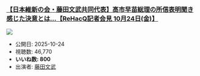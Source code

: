 ### [【日本維新の会・藤田文武共同代表】高市早苗総理の所信表明聞き感じた決意とは…【ReHacQ記者会見 10月24日(金)】](https://www.youtube.com/watch?v=iSg_cFiClfM)
[![](https://img.youtube.com/vi/iSg_cFiClfM/sddefault.jpg)](https://www.youtube.com/watch?v=iSg_cFiClfM)
-   公開日: 2025-10-24
-   視聴数: 46,770
-   **いいね数: 800**
-   出演者: [藤田文武](/rehacq_fan/people/藤田文武 "wikilink")
